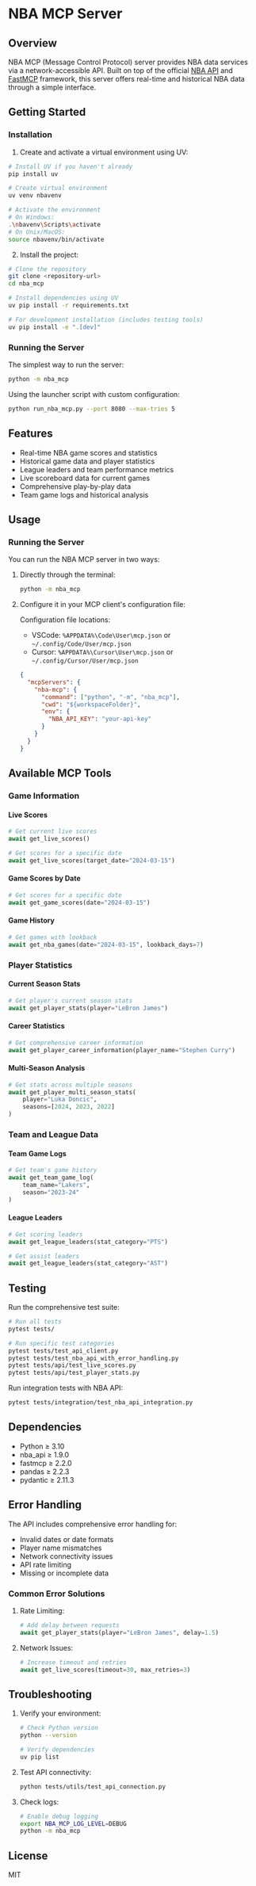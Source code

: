 # NBA MCP Server

## Overview
NBA MCP (Message Control Protocol) server provides NBA data services via a network-accessible API. Built on top of the official [NBA API](https://github.com/swar/nba_api) and [FastMCP](https://github.com/fastmcp/fastmcp) framework, this server offers real-time and historical NBA data through a simple interface.

## Getting Started

### Installation

1. Create and activate a virtual environment using UV:
```bash
# Install UV if you haven't already
pip install uv

# Create virtual environment
uv venv nbavenv

# Activate the environment
# On Windows:
.\nbavenv\Scripts\activate
# On Unix/MacOS:
source nbavenv/bin/activate
```

2. Install the project:
```bash
# Clone the repository
git clone <repository-url>
cd nba_mcp

# Install dependencies using UV
uv pip install -r requirements.txt

# For development installation (includes testing tools)
uv pip install -e ".[dev]"
```

### Running the Server

The simplest way to run the server:
```bash
python -m nba_mcp
```

Using the launcher script with custom configuration:
```bash
python run_nba_mcp.py --port 8080 --max-tries 5
```

## Features

- Real-time NBA game scores and statistics
- Historical game data and player statistics
- League leaders and team performance metrics
- Live scoreboard data for current games
- Comprehensive play-by-play data
- Team game logs and historical analysis

## Usage

### Running the Server

You can run the NBA MCP server in two ways:

1. Directly through the terminal:
   ```bash
   python -m nba_mcp
   ```

2. Configure it in your MCP client's configuration file:
   
   Configuration file locations:
   - VSCode: `%APPDATA%\Code\User\mcp.json` or `~/.config/Code/User/mcp.json`
   - Cursor: `%APPDATA%\Cursor\User\mcp.json` or `~/.config/Cursor/User/mcp.json`
   
   ```json
   {
     "mcpServers": {
       "nba-mcp": {
         "command": ["python", "-m", "nba_mcp"],
         "cwd": "${workspaceFolder}",
         "env": {
           "NBA_API_KEY": "your-api-key"
         }
       }
     }
   }
   ```

## Available MCP Tools

### Game Information

#### Live Scores
```python
# Get current live scores
await get_live_scores()

# Get scores for a specific date
await get_live_scores(target_date="2024-03-15")
```

#### Game Scores by Date
```python
# Get scores for a specific date
await get_game_scores(date="2024-03-15")
```

#### Game History
```python
# Get games with lookback
await get_nba_games(date="2024-03-15", lookback_days=7)
```

### Player Statistics

#### Current Season Stats
```python
# Get player's current season stats
await get_player_stats(player="LeBron James")
```

#### Career Statistics
```python
# Get comprehensive career information
await get_player_career_information(player_name="Stephen Curry")
```

#### Multi-Season Analysis
```python
# Get stats across multiple seasons
await get_player_multi_season_stats(
    player="Luka Doncic",
    seasons=[2024, 2023, 2022]
)
```

### Team and League Data

#### Team Game Logs
```python
# Get team's game history
await get_team_game_log(
    team_name="Lakers",
    season="2023-24"
)
```

#### League Leaders
```python
# Get scoring leaders
await get_league_leaders(stat_category="PTS")

# Get assist leaders
await get_league_leaders(stat_category="AST")
```

## Testing

Run the comprehensive test suite:

```bash
# Run all tests
pytest tests/

# Run specific test categories
pytest tests/test_api_client.py
pytest tests/test_nba_api_with_error_handling.py
pytest tests/api/test_live_scores.py
pytest tests/api/test_player_stats.py
```

Run integration tests with NBA API:
```bash
pytest tests/integration/test_nba_api_integration.py
```

## Dependencies

- Python ≥ 3.10
- nba_api ≥ 1.9.0
- fastmcp ≥ 2.2.0
- pandas ≥ 2.2.3
- pydantic ≥ 2.11.3

## Error Handling

The API includes comprehensive error handling for:
- Invalid dates or date formats
- Player name mismatches
- Network connectivity issues
- API rate limiting
- Missing or incomplete data

### Common Error Solutions

1. Rate Limiting:
   ```python
   # Add delay between requests
   await get_player_stats(player="LeBron James", delay=1.5)
   ```

2. Network Issues:
   ```python
   # Increase timeout and retries
   await get_live_scores(timeout=30, max_retries=3)
   ```

## Troubleshooting

1. Verify your environment:
   ```bash
   # Check Python version
   python --version
   
   # Verify dependencies
   uv pip list
   ```

2. Test API connectivity:
   ```bash
   python tests/utils/test_api_connection.py
   ```

3. Check logs:
   ```bash
   # Enable debug logging
   export NBA_MCP_LOG_LEVEL=DEBUG
   python -m nba_mcp
   ```

## License

MIT
